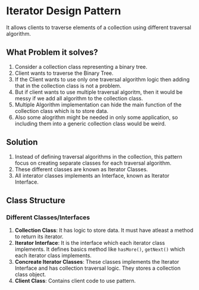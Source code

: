 # Iterator Design Pattern
It allows clients to traverse elements of a collection using different traversal algorithm.

## What Problem it solves?
1. Consider a collection class representing a binary tree.
2. Client wants to traverse the Binary Tree.
3. If the Client wants to use only one traversal algorithm logic then adding that in the collection class is not a problem.
4. But if client wants to use multiple traversal algoritm, then it would be messy if we add all algorithm to the collection class.
5. Multiple Algorithm implementation can hide the main function of the collection class which is to store data.
6. Also some alogrithm might be needed in only some application, so including them into a generic collection class would be weird.

## Solution
1. Instead of defining traversal algorithms in the collection, this pattern focus on creating separate classes for each traversal algorithm.
2. These different classes are known as Iterator Classes.
3. All interator classes implements an Interface, known as Iterator Interface.

## Class Structure

### Different Classes/Interfaces
1. **Collection Class**: It has logic to store data. It must have atleast a method to return its iterator.
2. **Iterator Interface**: It is the interface which each iterator class implements. It defines basics method like `hasMore()`, `getNext()`  which each iterator class implements.
3. **Concreate Iterator Classes**: These classes implements the Iterator Interface and has collection traversal logic. They stores a collection class object.
4. **Client Class**: Contains client code to use pattern.